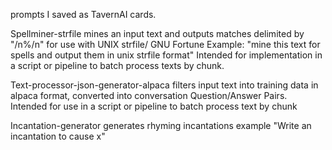prompts I saved as TavernAI cards. 

Spellminer-strfile mines an input text and outputs matches delimited by "/n%/n" for use  with UNIX strfile/ GNU Fortune
	Example: "mine this text for spells and output them in unix strfile format"
  Intended for implementation in a script or pipeline to batch process texts by chunk.
 
Text-processor-json-generator-alpaca filters input text into training data in alpaca format, 
	converted into conversation Question/Answer Pairs. Intended for use in a script or pipeline to batch process text by chunk
 
Incantation-generator generates rhyming incantations example "Write an incantation to cause x" 
